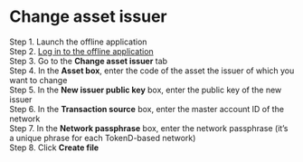 # Change asset issuer

Step 1. Launch the offline application  
Step 2. [Log in to the offline application](log-in-to-the-offline-application.md)  
Step 3. Go to the **Change asset issuer** tab  
Step 4. In the **Asset box**, enter the code of the asset the issuer of which you want to change  
Step 5. In the **New issuer public key** box, enter the public key of the new issuer  
Step 6. In the **Transaction source** box, enter the master account ID of the network  
Step 7. In the **Network passphrase** box, enter the network passphrase \(it’s a unique phrase for each TokenD-based network\)  
Step 8. Click **Create file**


